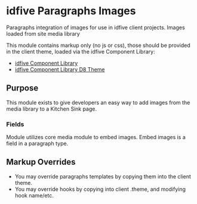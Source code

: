 # idfive Paragraphs Images

Paragraphs integration of images for use in idfive client projects. Images loaded from site media library

This module contains markup only (no js or css), those should be provided in the client theme, loaded via the idfive Component Library:

- [idfive Component Library](https://bitbucket.org/idfivellc/idfive-component-library)
- [idfive Component Library D8 Theme](https://bitbucket.org/idfivellc/idfive-component-library-d8-theme)

## Purpose

This module exists to give developers an easy way to add images from the media library to a Kitchen Sink page.

### Fields

Module utilizes core media module to embed images. Embed images is a field in a paragraph type.

## Markup Overrides

- You may override paragraphs templates by copying them into the client theme.
- You may override hooks by copying into client .theme, and modifying hook name/etc.
